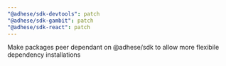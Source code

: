 ```yaml
---
"@adhese/sdk-devtools": patch
"@adhese/sdk-gambit": patch
"@adhese/sdk-react": patch
---
```


Make packages peer dependant on @adhese/sdk to allow more flexibile dependency installations
